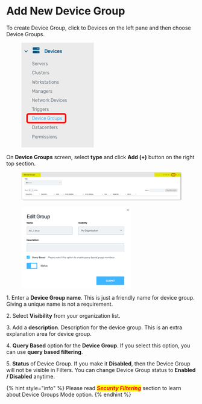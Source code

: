 # Add New Device Group

To create Device Group, click to Devices on the left pane and then choose Device Groups.

<div align="left">

<figure><img src="../../../.gitbook/assets/image (374).png" alt=""><figcaption></figcaption></figure>

</div>

On **Device Groups** screen, select **type** and click **Add (+)** button on the right top section.

<figure><img src="../../../.gitbook/assets/image (375).png" alt=""><figcaption></figcaption></figure>

<div align="left">

<figure><img src="../../../.gitbook/assets/image (366).png" alt="" width="291"><figcaption></figcaption></figure>

</div>

1\.      Enter a **Device Group name**. This is just a friendly name for device group. Giving a unique name is not a requirement.

2\.      Select **Visibility** from your organization list.

3\.      Add a **description**. Description for the device group. This is an extra explanation area for device group.&#x20;

4\.      **Query Based** option for the **Device Group**. If you select this option, you can use **query based filtering**.

5\.      **Status** of Device Group. If you make it **Disabled**, then the Device Group will not be visible in Filters. You can change Device Group status to **Enabled / Disabled** anytime.

{% hint style="info" %}
Please read _<mark style="color:red;">**Security Filtering**</mark>_ section to learn about Device Groups Mode option.
{% endhint %}
